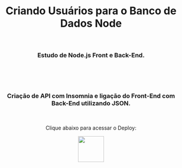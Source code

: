 <h1 align="center">
  Criando Usuários para o Banco de Dados Node</h1>
<br>
<h3 align="center">Estudo de Node.js Front e Back-End.</h3>
<br>
<br>

<div align="center">
  <img width="" src=""/>
</div>
<br>
<h3 align="center">Criação de API com Insomnia e ligação do Front-End com Back-End utilizando JSON.</h3>
<br>

<div align="center"> 
 <p>Clique abaixo para acessar o Deploy:</p>
<a href="https://servicosgeraisds.netlify.app" target="_blank"><img width="70" src="https://encrypted-tbn0.gstatic.com/images?q=tbn:ANd9GcR2osNGXjHGqECru8Bip6fm1-Bk-DenhrMS-A&s"></a>
</div>
